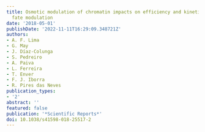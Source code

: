 ```yaml
---
title: Osmotic modulation of chromatin impacts on efficiency and kinetics of cell
  fate modulation
date: '2018-05-01'
publishDate: '2022-11-11T16:29:09.348721Z'
authors:
- A. F. Lima
- G. May
- J. Díaz-Colunga
- S. Pedreiro
- A. Paiva
- L. Ferreira
- T. Enver
- F. J. Iborra
- R. Pires das Neves
publication_types:
- '2'
abstract: ''
featured: false
publication: '*Scientific Reports*'
doi: 10.1038/s41598-018-25517-2
---
```


